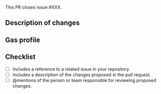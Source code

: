 This PR closes issue #XXX.

## Description of changes

## Gas profile

## Checklist

- [ ] Includes a reference to a related issue in your repository.
- [ ] Includes a description of the changes proposed in the pull request.
- [ ] @mentions of the person or team responsible for reviewing proposed changes.
